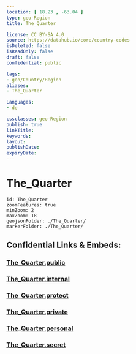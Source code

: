 ```yaml
---
location: [ 18.23 , -63.04 ] 
type: geo-Region
title: The_Quarter

license: CC BY-SA 4.0
source: https://datahub.io/core/country-codes
isDeleted: false
isReadOnly: false
draft: false
confidential: public

tags:
- geo/Country/Region
aliases:
- The_Quarter

Languages:
- de

cssclasses: geo-Region
publish: true
linkTitle: 
keywords: 
layout: 
publishDate: 
expiryDate: 
---
```


# The_Quarter

```leaflet
id: The_Quarter
zoomFeatures: true 
minZoom: 2 
maxZoom: 18
geojsonFolder: ./The_Quarter/
markerFolder: ./The_Quarter/
```


## Confidential Links & Embeds: 

### [The_Quarter.public](/_public/\Earth\Continent\America~Caribbean\Anguilla\Counties~AnguillaThe_Quarter.public.md) 

### [The_Quarter.internal](/_internal/\Earth\Continent\America~Caribbean\Anguilla\Counties~AnguillaThe_Quarter.internal.md) 

### [The_Quarter.protect](/_protect/\Earth\Continent\America~Caribbean\Anguilla\Counties~AnguillaThe_Quarter.protect.md) 

### [The_Quarter.private](/_private/\Earth\Continent\America~Caribbean\Anguilla\Counties~AnguillaThe_Quarter.private.md) 

### [The_Quarter.personal](/_personal/\Earth\Continent\America~Caribbean\Anguilla\Counties~AnguillaThe_Quarter.personal.md) 

### [The_Quarter.secret](/_secret/\Earth\Continent\America~Caribbean\Anguilla\Counties~AnguillaThe_Quarter.secret.md)

